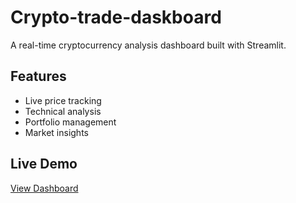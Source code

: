 # Crypto-trade-daskboard



A real-time cryptocurrency analysis dashboard built with Streamlit.

## Features
- Live price tracking
- Technical analysis
- Portfolio management
- Market insights

## Live Demo
[View Dashboard](your-streamlit-url-here)
